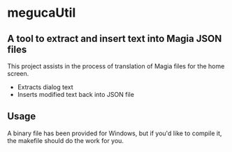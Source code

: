 # megucaUtil
## A tool to extract and insert text into Magia JSON files

This project assists in the process of translation of Magia files for the home screen.
* Extracts dialog text 
* Inserts modified text back into JSON file

## Usage
A binary file has been provided for Windows, but if you'd like to compile it, the makefile should do the work for you.
